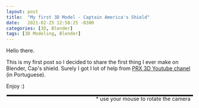 ```yaml
---
layout: post
title:  "My first 3D Model - Captain America's Shield"
date:   2021-02-25 12:58:25 -0300
categories: [3D, Blender]
tags: [3D Modeling, Blender]
---
```


Hello there.

This is my first post so I decided to share the first thing I ever make on Blender, Cap's shield. Surely I got I lot of help from [PRX 3D Youtube chanel](https://www.youtube.com/user/praxinoscopio3d/) (in Portuguese).

Enjoy :)


<style>
  canvas { width: inherit; position: relative; top: 0;}
</style>

<div style="border: 1px solid white; margin-bottom: 20px;">
<div id='canvas-holder' style="position: relative; width: inherit; border: 2px solid #1b1b1e">
  <div id="dat-gui-holder" style="position: absolute; top: 0em; right: 0em; z-index: 1;">
    <span style="margin-right: 5px;">* use your mouse to rotate the camera</span>
  </div>
</div>
</div>

<script>let Model3D = "../../public/assets/models/CapShield.glb";</script>
<script type="module" src="/public/assets/js/3dObjectLoader.js"></script>